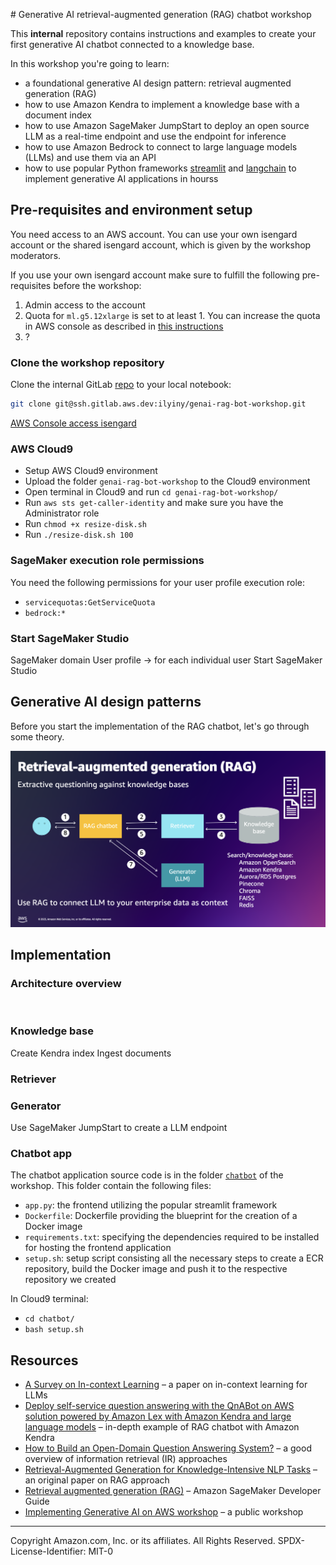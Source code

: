 # Generative AI retrieval-augmented generation (RAG) chatbot workshop

This **internal** repository contains instructions and examples to create your first generative AI chatbot connected to a knowledge base.

In this workshop you're going to learn:
- a foundational generative AI design pattern: retrieval augmented generation (RAG)
- how to use Amazon Kendra to implement a knowledge base with a document index
- how to use Amazon SageMaker JumpStart to deploy an open source LLM as a real-time endpoint and use the endpoint for inference
- how to use Amazon Bedrock to connect to large language models (LLMs) and use them via an API
- how to use popular Python frameworks [streamlit](https://streamlit.io/) and [langchain](https://python.langchain.com/docs/get_started/introduction) to implement generative AI applications in hourss

## Pre-requisites and environment setup
You need access to an AWS account. You can use your own isengard account or the shared isengard account, which is given by the workshop moderators.

If you use your own isengard account make sure to fulfill the following pre-requisites before the workshop:
1. Admin access to the account
2. Quota for `ml.g5.12xlarge` is set to at least 1. You can increase the quota in AWS console as described in [this instructions](https://aws.amazon.com/premiumsupport/knowledge-center/manage-service-limits/)
3. ?

### Clone the workshop repository
Clone the internal GitLab [repo](https://gitlab.aws.dev/ilyiny/genai-rag-bot-workshop) to your local notebook:

```sh
git clone git@ssh.gitlab.aws.dev:ilyiny/genai-rag-bot-workshop.git
```

[AWS Console access isengard](https://isengard.amazon.com/console-access)


### AWS Cloud9
- Setup AWS Cloud9 environment
- Upload the folder `genai-rag-bot-workshop` to the Cloud9 environment
- Open terminal in  Cloud9 and run `cd genai-rag-bot-workshop/`
- Run `aws sts get-caller-identity` and make sure you have the Administrator role
- Run `chmod +x resize-disk.sh`
- Run `./resize-disk.sh 100`





### SageMaker execution role permissions
You need the following permissions for your user profile execution role:
- `servicequotas:GetServiceQuota`
- `bedrock:*`




### Start SageMaker Studio
SageMaker domain
User profile -> for each individual user
Start SageMaker Studio


## Generative AI design patterns
Before you start the implementation of the RAG chatbot, let's go through some theory.

![](./static/img/rag-overview.png)


## Implementation

### Architecture overview
![]()

### Knowledge base

Create Kendra index
Ingest documents

### Retriever

### Generator

Use SageMaker JumpStart to create a LLM endpoint


### Chatbot app
The chatbot application source code is in the folder [`chatbot`](./chatbot/) of the workshop. This folder contain the following files: 
- `app.py`: the frontend utilizing the popular streamlit framework
- `Dockerfile`: Dockerfile providing the blueprint for the creation of a Docker image
- `requirements.txt`: specifying the dependencies required to be installed for hosting the frontend application
- `setup.sh`: setup script consisting all the necessary steps to create a ECR repository, build the Docker image and push it to the respective repository we created

In Cloud9 terminal:
- `cd chatbot/`
- `bash setup.sh`


## Resources
- [A Survey on In-context Learning](https://arxiv.org/abs/2301.00234) – a paper on in-context learning for LLMs
- [Deploy self-service question answering with the QnABot on AWS solution powered by Amazon Lex with Amazon Kendra and large language models](go.aws/48oG6WK) – in-depth example of RAG chatbot with Amazon Kendra
- [How to Build an Open-Domain Question Answering System?](bit.ly/3ZppYAl) – a good overview of information retrieval (IR) approaches
- [Retrieval-Augmented Generation for Knowledge-Intensive NLP Tasks](https://arxiv.org/abs/2005.11401) – an original paper on RAG approach
- [Retrieval augmented generation (RAG)](https://docs.aws.amazon.com/sagemaker/latest/dg/jumpstart-foundation-models-customize-rag.html) – Amazon SageMaker Developer Guide
- [Implementing Generative AI on AWS workshop](https://catalog.us-east-1.prod.workshops.aws/workshops/80ae1ed2-f415-4d3d-9eb0-e9118c147bd4/en-US) – a public workshop


---

Copyright Amazon.com, Inc. or its affiliates. All Rights Reserved.
SPDX-License-Identifier: MIT-0